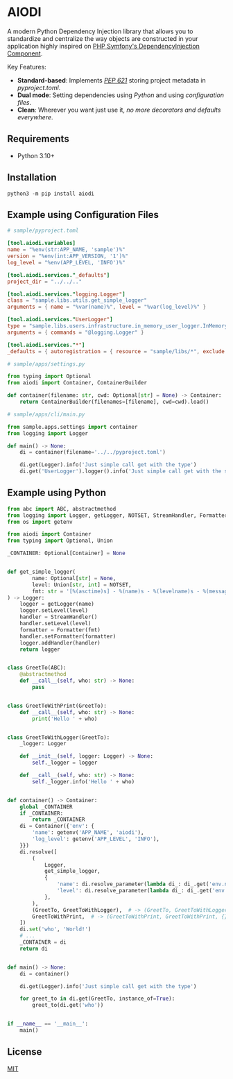 # AIODI

A modern Python Dependency Injection library that allows you to standardize and centralize the way objects are constructed in your application highly inspired on [PHP Symfony's DependencyInjection Component](https://symfony.com/components/DependencyInjection).

Key Features:

* **Standard-based**: Implements [*PEP 621*](https://www.python.org/dev/peps/pep-0621/) storing project metadata in *pyproject.toml*.
* **Dual mode**: Setting dependencies using *Python*  and using *configuration files*.
* **Clean**: Wherever you want just use it, *no more decorators and defaults everywhere*.

## Requirements

- Python 3.10+

## Installation

```shell
python3 -m pip install aiodi
```

## Example using Configuration Files

```toml
# sample/pyproject.toml

[tool.aiodi.variables]
name = "%env(str:APP_NAME, 'sample')%"
version = "%env(int:APP_VERSION, '1')%"
log_level = "%env(APP_LEVEL, 'INFO')%"

[tool.aiodi.services."_defaults"]
project_dir = "../../.."

[tool.aiodi.services."logging.Logger"]
class = "sample.libs.utils.get_simple_logger"
arguments = { name = "%var(name)%", level = "%var(log_level)%" }

[tool.aiodi.services."UserLogger"]
type = "sample.libs.users.infrastructure.in_memory_user_logger.InMemoryUserLogger"
arguments = { commands = "@logging.Logger" }

[tool.aiodi.services."*"]
_defaults = { autoregistration = { resource = "sample/libs/*", exclude = "sample/libs/users/{domain,infrastructure/in_memory_user_logger.py,infrastructure/*command.py}" } }
```

```python
# sample/apps/settings.py

from typing import Optional
from aiodi import Container, ContainerBuilder

def container(filename: str, cwd: Optional[str] = None) -> Container:
    return ContainerBuilder(filenames=[filename], cwd=cwd).load()
```

```python
# sample/apps/cli/main.py

from sample.apps.settings import container
from logging import Logger

def main() -> None:
    di = container(filename='../../pyproject.toml')

    di.get(Logger).info('Just simple call get with the type')
    di.get('UserLogger').logger().info('Just simple call get with the service name')
```

## Example using Python

```python
from abc import ABC, abstractmethod
from logging import Logger, getLogger, NOTSET, StreamHandler, Formatter
from os import getenv

from aiodi import Container
from typing import Optional, Union

_CONTAINER: Optional[Container] = None


def get_simple_logger(
        name: Optional[str] = None,
        level: Union[str, int] = NOTSET,
        fmt: str = '[%(asctime)s] - %(name)s - %(levelname)s - %(message)s',
) -> Logger:
    logger = getLogger(name)
    logger.setLevel(level)
    handler = StreamHandler()
    handler.setLevel(level)
    formatter = Formatter(fmt)
    handler.setFormatter(formatter)
    logger.addHandler(handler)
    return logger


class GreetTo(ABC):
    @abstractmethod
    def __call__(self, who: str) -> None:
        pass


class GreetToWithPrint(GreetTo):
    def __call__(self, who: str) -> None:
        print('Hello ' + who)


class GreetToWithLogger(GreetTo):
    _logger: Logger

    def __init__(self, logger: Logger) -> None:
        self._logger = logger

    def __call__(self, who: str) -> None:
        self._logger.info('Hello ' + who)


def container() -> Container:
    global _CONTAINER
    if _CONTAINER:
        return _CONTAINER
    di = Container({'env': {
        'name': getenv('APP_NAME', 'aiodi'),
        'log_level': getenv('APP_LEVEL', 'INFO'),
    }})
    di.resolve([
        (
            Logger,
            get_simple_logger,
            {
                'name': di.resolve_parameter(lambda di_: di_.get('env.name', typ=str)),
                'level': di.resolve_parameter(lambda di_: di_.get('env.log_level', typ=str)),
            },
        ),
        (GreetTo, GreetToWithLogger),  # -> (GreetTo, GreetToWithLogger, {})
        GreetToWithPrint,  # -> (GreetToWithPrint, GreetToWithPrint, {})
    ])
    di.set('who', 'World!')
    # ...
    _CONTAINER = di
    return di


def main() -> None:
    di = container()

    di.get(Logger).info('Just simple call get with the type')

    for greet_to in di.get(GreetTo, instance_of=True):
        greet_to(di.get('who'))


if __name__ == '__main__':
    main()

```

## License

[MIT](https://github.com/aiopy/python-aiodi/blob/master/LICENSE)
